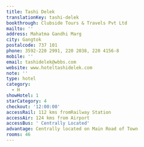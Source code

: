 ```yaml
---
title: Tashi Delek
translationKey: tashi-delek
bookthrough: Clubside Tours & Travels Pvt Ltd
mailto: ''
address: Mahatma Gandhi Marg
city: Gangtok
postalcode: 737 101
phone: 3592-220 2991, 220 2038, 220 4156-8
mobile: ''
email: tashidelek@wbbs.com
website: www.hoteltashidelek.com
note: ''
type: hotel
category:
  - H
showHotel: 1
starCategory: 4
checkout: '12:00:00'
accessRail: 112 kms fromRailway Station
accessAir: 124 kms from Airport
accessBus: ' Centrally Located'
advantage: Centrally located on Main Road of Town
rooms: 46
---
```

